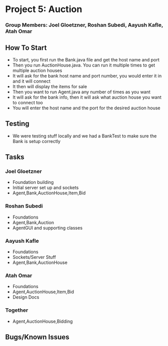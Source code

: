 # Project 5: Auction

### Group Members: Joel Gloetzner, Roshan Subedi, Aayush Kafle, Atah Omar

## How To Start

- To start, you first run the Bank.java file and get the host name and port
- Then you run AuctionHouse.java. You can run it multiple times to get multiple auction houses
- It will ask for the bank host name and port number, you would enter it in and it will connect
- It then will display the items for sale
- Then you want to run Agent.java any number of times as you want
- It will ask for the bank info, then it will ask what auction house you want to connect too
- You will enter the host name and the port for the desired auction house

## Testing

- We were testing stuff locally and we had a BankTest to make sure the Bank is setup correctly

## Tasks

### Joel Gloetzner

- Foundation building
- Initial server set up and sockets
- Agent,Bank,AuctionHouse,Item,Bid

### Roshan Subedi

- Foundations
- Agent,Bank,Auction
- AgentGUI and supporting classes

### Aayush Kafle

- Foundations
- Sockets/Server Stuff
- Agent,Bank,AuctionHouse

### Atah Omar

- Foundations
- Agent,AuctionHouse,Item,Bid
- Design Docs

### Together

- Agent,AuctionHouse,Bidding

## Bugs/Known Issues



